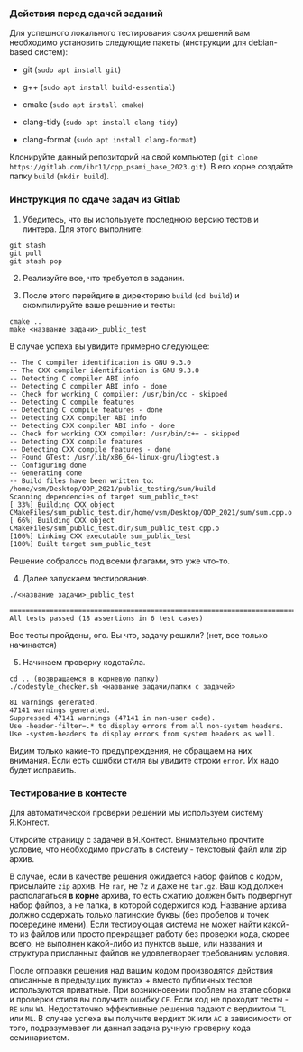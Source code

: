### Действия перед сдачей заданий

Для успешного локального тестирования своих решений вам необходимо установить следующие пакеты (инструкции для debian-based систем):

* git (`sudo apt install git`)

* g++ (`sudo apt install build-essential`)

* cmake (`sudo apt install cmake`)

* clang-tidy (`sudo apt install clang-tidy`)

* clang-format (`sudo apt install clang-format`)

Клонируйте данный репозиторий на свой компьютер (`git clone https://gitlab.com/ibr11/cpp_psami_base_2023.git`). В его корне создайте папку `build` (`mkdir build`).

### Инструкция по сдаче задач из Gitlab

1. Убедитесь, что вы используете последнюю версию тестов и линтера. Для этого выполните:
```
git stash
git pull
git stash pop
```

2. Реализуйте все, что требуется в задании.

3. После этого перейдите в директорию `build` (`cd build`) и скомпилируйте ваше решение и тесты:

```
cmake ..
make <название задачи>_public_test
```

В случае успеха вы увидите примерно следующее:

```
-- The C compiler identification is GNU 9.3.0
-- The CXX compiler identification is GNU 9.3.0
-- Detecting C compiler ABI info
-- Detecting C compiler ABI info - done
-- Check for working C compiler: /usr/bin/cc - skipped
-- Detecting C compile features
-- Detecting C compile features - done
-- Detecting CXX compiler ABI info
-- Detecting CXX compiler ABI info - done
-- Check for working CXX compiler: /usr/bin/c++ - skipped
-- Detecting CXX compile features
-- Detecting CXX compile features - done
-- Found GTest: /usr/lib/x86_64-linux-gnu/libgtest.a  
-- Configuring done
-- Generating done
-- Build files have been written to: /home/vsm/Desktop/OOP_2021/public_testing/sum/build
Scanning dependencies of target sum_public_test
[ 33%] Building CXX object CMakeFiles/sum_public_test.dir/home/vsm/Desktop/OOP_2021/sum/sum.cpp.o
[ 66%] Building CXX object CMakeFiles/sum_public_test.dir/sum_public_test.cpp.o
[100%] Linking CXX executable sum_public_test
[100%] Built target sum_public_test
```
Решение собралось под всеми флагами, это уже что-то.

4. Далее запускаем тестирование.

```
./<название задачи>_public_test
```

```
===============================================================================
All tests passed (18 assertions in 6 test cases)
``` 

Все тесты пройдены, ого. Вы что, задачу решили? (нет, все только начинается)

5. Начинаем проверку кодстайла.

```
cd .. (возвращаемся в корневую папку)
./codestyle_checker.sh <название задачи/папки с задачей>
```

```
81 warnings generated.
47141 warnings generated.
Suppressed 47141 warnings (47141 in non-user code).
Use -header-filter=.* to display errors from all non-system headers. Use -system-headers to display errors from system headers as well.
```

Видим только какие-то предупреждения, не обращаем на них внимания. Если есть ошибки стиля вы увидите строки `error`. Их надо будет исправить.

### Тестирование в контесте

Для автоматической проверки решений мы используем систему Я.Контест.

Откройте страницу с задачей в Я.Контест. Внимательно прочтите условие, что необходимо прислать в систему - текстовый файл или zip архив.

В случае, если в качестве решения ожидается набор файлов с кодом, присылайте `zip` архив. Не `rar`, не `7z` и даже не `tar.gz`. Ваш код должен располагаться **в корне** архива, то есть сжатию должен быть подвергнут набор файлов, а не папка, в которой содержится код. Название архива должно содержать только латинские буквы (без пробелов и точек посередине имени). Если тестирующая система не может найти какой-то из файлов или просто прекращает работу без проверки кода, скорее всего, не выполнен какой-либо из пунктов выше, или названия и структура присланных файлов не удовлетворяет требованиям условия.

После отправки решения над вашим кодом производятся действия описанные в предыдущих пунктах + вместо публичных тестов используются приватные. При возникновении проблем на этапе сборки и проверки стиля вы получите ошибку `CE`. Если код не проходит тесты - `RE` или `WA`. Недостаточно эффективные решения падают с вердиктом `TL` или `ML`. В случае успеха вы получите вердикт `OK` или `AC` в зависимости от того, подразумевает ли данная задача ручную проверку кода семинаристом.